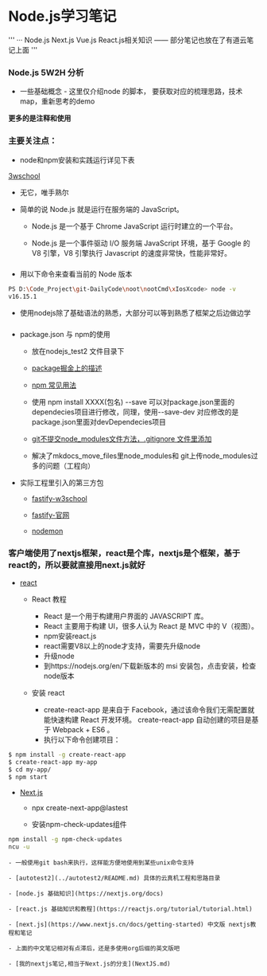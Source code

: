 # Node.js学习笔记

'''
··· Node.js Next.js Vue.js React.js相关知识 —— 部分笔记也放在了有道云笔记上面
'''

### Node.js  5W2H 分析

- 一些基础概念 - 这里仅介绍node 的脚本， 要获取对应的梳理思路，技术map，重新思考的demo

**更多的是注释和使用**


### 主要关注点：

- node和npm安装和实践运行详见下表

[3wschool](https://www.runoob.com/nodejs/nodejs-tutorial.html)

- 无它，唯手熟尔


- 简单的说 Node.js 就是运行在服务端的 JavaScript。

	- Node.js 是一个基于 Chrome JavaScript 运行时建立的一个平台。

	 - Node.js 是一个事件驱动 I/O 服务端 JavaScript 环境，基于 Google 的 V8 引擎，V8 引擎执行 Javascript 的速度非常快，性能非常好。
###

- 用以下命令来查看当前的 Node 版本

```bash
PS D:\Code_Project\git-DailyCode\noot\nootCmd\xIosXcode> node -v
v16.15.1

```

- 使用nodejs除了基础语法的熟悉，大部分可以等到熟悉了框架之后边做边学


### 

- package.json 与 npm的使用

	- 放在nodejs_test2 文件目录下

	- [package掘金上的描述](https://juejin.cn/post/6844903489651343367#%E4%BB%80%E4%B9%88%E6%98%AF-npm)

	- [npm 常见用法](https://blog.csdn.net/weixin_62273462/article/details/121110931)

	- 使用 npm install XXXX(包名) --save 可以对package.json里面的dependecies项目进行修改，同理，使用--save-dev 对应修改的是package.json里面对devDependecies项目

	- [git不提交node_modules文件方法，.gitignore 文件里添加 ](https://blog.csdn.net/m0_61073617/article/details/123926073)

	- 解决了mkdocs_move_files里node_modules和 git上传node_modules过多的问题（工程向）

- 实际工程里引入的第三方包

	- [fastify-w3school](https://www.w3cschool.cn/fastify/fastify-47ju35zi.html)

	- [fastify-官网](https://www.fastify.cn/)

	- [nodemon](https://www.jianshu.com/p/a35dfc72c6e6)

### 客户端使用了nextjs框架，react是个库，nextjs是个框架，基于react的，所以要就直接用next.js就好
- [react](https://www.runoob.com/react/react-tutorial.html)   
	- React 教程
		- React 是一个用于构建用户界面的 JAVASCRIPT 库。
		- React 主要用于构建 UI，很多人认为 React 是 MVC 中的 V（视图）。
		- npm安装react.js
		- react需要V8以上的node才支持，需要先升级node
		- 升级node
		- 到https://nodejs.org/en/下载新版本的 msi 安装包，点击安装，检查node版本

	- 安装 react
		- create-react-app 是来自于 Facebook，通过该命令我们无需配置就能快速构建 React 开发环境。 create-react-app 自动创建的项目是基于 Webpack + ES6 。
		- 执行以下命令创建项目：
```bash
$ npm install -g create-react-app
$ create-react-app my-app
$ cd my-app/
$ npm start
```

- [Next.js](https://www.nextjs.cn/learn/basics/create-nextjs-app)

	- npx create-next-app@lastest 

	- 安装npm-check-updates组件
```bash
npm install -g npm-check-updates
ncu -u
```
	- 一般使用git bash来执行，这样能方便地使用到某些unix命令支持

	- [autotest2](../autotest2/README.md) 具体的云真机工程和思路目录

	- [node.js 基础知识](https://nextjs.org/docs)

	- [react.js 基础知识和教程](https://reactjs.org/tutorial/tutorial.html)

	- [next.js](https://www.nextjs.cn/docs/getting-started) 中文版 nextjs教程和笔记

	- 上面的中文笔记相对有点滞后，还是多使用org后缀的英文版吧

	- [我的nextjs笔记,相当于Next.js的分支](NextJS.md)



